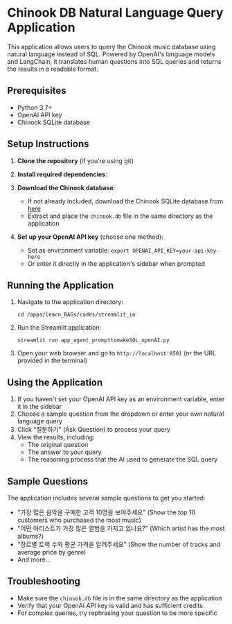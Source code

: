 # Chinook DB Natural Language Query Application

This application allows users to query the Chinook music database using natural language instead of SQL. Powered by OpenAI's language models and LangChain, it translates human questions into SQL queries and returns the results in a readable format.

## Prerequisites

- Python 3.7+
- OpenAI API key
- Chinook SQLite database

## Setup Instructions

1. **Clone the repository** (if you're using git)

2. **Install required dependencies**:

3. **Download the Chinook database**:
   - If not already included, download the Chinook SQLite database from [here](https://www.sqlitetutorial.net/wp-content/uploads/2018/03/chinook.zip)
   - Extract and place the `chinook.db` file in the same directory as the application

4. **Set up your OpenAI API key** (choose one method):
   - Set as environment variable: `export OPENAI_API_KEY=your-api-key-here`
   - Or enter it directly in the application's sidebar when prompted

## Running the Application

1. Navigate to the application directory:
   ```
   cd /apps/learn_RAGs/codes/streamlit_io
   ```

2. Run the Streamlit application:
   ```
   streamlit run app_agent_prompttomakeSQL_openAI.py
   ```

3. Open your web browser and go to `http://localhost:8501` (or the URL provided in the terminal)

## Using the Application

1. If you haven't set your OpenAI API key as an environment variable, enter it in the sidebar
2. Choose a sample question from the dropdown or enter your own natural language query
3. Click "질문하기" (Ask Question) to process your query
4. View the results, including:
   - The original question
   - The answer to your query
   - The reasoning process that the AI used to generate the SQL query

## Sample Questions

The application includes several sample questions to get you started:
- "가장 많은 음악을 구매한 고객 10명을 보여주세요" (Show the top 10 customers who purchased the most music)
- "어떤 아티스트가 가장 많은 앨범을 가지고 있나요?" (Which artist has the most albums?)
- "장르별 트랙 수와 평균 가격을 알려주세요" (Show the number of tracks and average price by genre)
- And more...

## Troubleshooting

- Make sure the `chinook.db` file is in the same directory as the application
- Verify that your OpenAI API key is valid and has sufficient credits
- For complex queries, try rephrasing your question to be more specific
